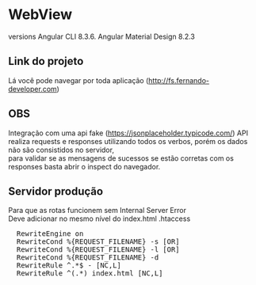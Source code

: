 # WebView

versions
Angular CLI  8.3.6.
Angular Material Design 8.2.3

## Link do projeto

Lá você pode navegar por toda aplicação (http://fs.fernando-developer.com)

## OBS
Integração com uma api fake (https://jsonplaceholder.typicode.com/)
API realiza requests e responses utilizando todos os verbos, porém os dados não são consistidos no servidor, <br>
para validar se as mensagens de sucessos se estão corretas com os responses basta abrir o inspect do navegador.

## Servidor produção
Para que as rotas funcionem sem Internal Server Error<br>
Deve adicionar no mesmo nível do index.html .htaccess <br>
<pre>
  RewriteEngine on
  RewriteCond %{REQUEST_FILENAME} -s [OR]
  RewriteCond %{REQUEST_FILENAME} -l [OR]
  RewriteCond %{REQUEST_FILENAME} -d
  RewriteRule ^.*$ - [NC,L]
  RewriteRule ^(.*) index.html [NC,L]
</pre>
